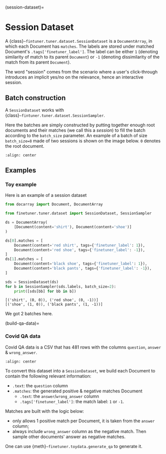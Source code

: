 (session-dataset)=
# Session Dataset

A {class}`~fintuner.tuner.dataset.SessionDataset` is a `DocumentArray`, in which each Document has `matches`. The labels are stored under matched Document's `.tags['finetuner_label']`. The label can be either `1` (denoting similarity of match to its parent `Document`) or `-1` (denoting dissimilarity of the match from its parent `Document`).

The word "session" comes from the scenario where a user's click-through introduces an implicit yes/no on the relevance, hence an interactive session. 

## Batch construction

A `SessionDataset` works with {class}`~fintuner.tuner.dataset.SessionSampler`. 

Here the batches are simply constructed by putting together enough root documents and their matches (we call this a *session*) to fill the batch according to the `batch_size` parameter. An example of a batch of size `batch_size=8` made of two sessions is shown on the image below. `0` denotes the root document.

```{figure} ../session-dataset.png
:align: center
```


## Examples

### Toy example


Here is an example of a session dataset

```python
from docarray import Document, DocumentArray

from finetuner.tuner.dataset import SessionDataset, SessionSampler

ds = DocumentArray(
    [Document(content='shirt'), Document(content='shoe')]
)

ds[0].matches = [
    Document(content='red shirt', tags={'finetuner_label': 1}),
    Document(content='red shoe', tags={'finetuner_label': -1}),
]
ds[1].matches = [
    Document(content='black shoe', tags={'finetuner_label': 1}),
    Document(content='black pants', tags={'finetuner_label': -1}),
]

sds = SessionDataset(ds)
for b in SessionSampler(sds.labels, batch_size=2):
    print([sds[bb] for bb in b])
```


```text
[('shirt', (0, 0)), ('red shoe', (0, -1))]
[('shoe', (1, 0)), ('black pants', (1, -1))]
```

We got 2 batches here.

(build-qa-data)=
### Covid QA data

Covid QA data is a CSV that has 481 rows with the columns `question`, `answer` & `wrong_answer`. 

```{figure} ../covid-qa-data.png
:align: center
```

To convert this dataset into a `SessionDataset`, we build each Document to contain the following relevant information:

- `.text`: the `question` column
- `.matches`: the generated positive & negative matches Document
    - `.text`: the `answer`/`wrong_answer` column
    - `.tags['finetuner_label']`: the match label: `1` or `-1`.

Matches are built with the logic below:

- only allows 1 positive match per Document, it is taken from the `answer` column;
- always include `wrong_answer` column as the negative match. Then sample other documents' answer as negative matches.

One can use {meth}`~finetuner.toydata.generate_qa` to generate it.